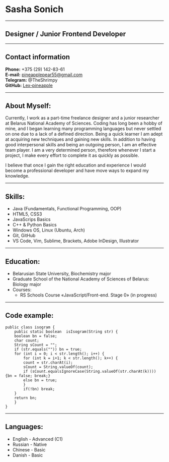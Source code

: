 # Sasha Sonich

***

## Designer / Junior Frontend Developer

---

## Contact information

**Phone:** +375 (29) 142-83-61 \
**E-mail:**  <pineapplepear55@gmail.com> \
**Telegram:** @TheShrimpy \
**GitHub:**  [Lex-pineapple](https://github.com/Lex-pineapple)

---

## About Myself:

Currently, I work as a part-time freelance designer and a junior researcher at Belarus National Academy of Sciences. Coding has long been a hobby of mine, and I began learning many programming languages but never settled on one due to a lack of a defined direction. Being a quick learner I am adept at acquiring new techniques and gaining new skills. In addition to having good interpersonal skills and being an outgoing person, I am an effective team player. I am a very determined person, therefore whenever I start a project, I make every effort to complete it as quickly as possible.

I believe that once I gain the right education and experience I would become a professional developer and have move ways to expand my knowledge.

---

## Skills:
 
 * Java (Fundamentals, Functional Programming, OOP)
 * HTML5, CSS3
 * JavaScrips Basics
 * C++ & Python Basics
 * Windows OS, Linux (Ubuntu, Arch) 
 * Git, GitHub
 * VS Code, Vim, Sublime, Brackets, Adobe InDesign, Illustrator

---

## Education:

* Belarusian State University, Biochemistry major
* Graduate School of the National Academy of Sciences of Belarus: Biology major
* Courses:
    * RS Schools Course «JavaScript/Front-end. Stage 0» (in progress)
---

 ## Code example:

    public class isogram {
        public static boolean  isIsogram(String str) {
        boolean bn = false;
        char count;
        String sCount = "";
        if (str.equals("")) bn = true;
        for (int i = 0; i < str.length(); i++) {
            for (int k = i+1; k < str.length(); k++) {
            count = str.charAt(i);
            sCount = String.valueOf(count);
            if (sCount.equalsIgnoreCase(String.valueOf(str.charAt(k)))) {bn = false; break;}
            else bn = true;
            }
            if(!bn) break;
        }
        return bn;
        } 
    }

---

## Languages:

* English - Advanced (C1)
* Russian - Native
* Chinese - Basic
* Danish - Basic

